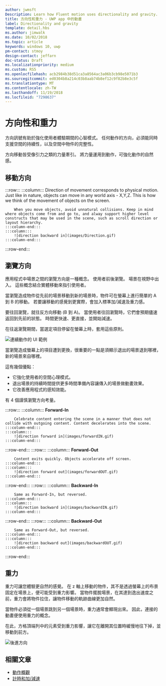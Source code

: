 ```yaml
---
author: jwmsft
Description: Learn how Fluent motion uses directionality and gravity.
title: 方向性和重力 - UWP app 中的動畫
label: Directionality and gravity
template: detail.hbs
ms.author: jimwalk
ms.date: 10/02/2018
ms.topic: article
keywords: windows 10, uwp
pm-contact: stmoy
design-contact: jeffarn
doc-status: Draft
ms.localizationpriority: medium
ms.custom: RS5
ms.openlocfilehash: acb2984b38d51ca3a8564ac3a06b3cb98e5071b3
ms.sourcegitcommit: ed0304b8a214c03b8aab74b8ef12c9f82b8e3c5f
ms.translationtype: MT
ms.contentlocale: zh-TW
ms.lasthandoff: 11/19/2018
ms.locfileid: "7298637"
---
```

# <a name="directionality-and-gravity"></a>方向性和重力

方向訊號有助於強化使用者體驗期間的心智模式。 任何動作的方向，必須能同時支援空間的持續性，以及空間中物件的完整性。

方向移動皆受像引力之類的力量牽引。 將力量運用到動作，可強化動作的自然感。

## <a name="direction-of-movement"></a>移動方向

:::row:::
    :::column:::
        Direction of movement corresponds to physical motion. Just like in nature, objects can move in any world axis - X,Y,Z. This is how we think of the movement of objects on the screen.

        When you move objects, avoid unnatural collisions. Keep in mind where objects come from and go to, and alway support higher level constructs that may be used in the scene, such as scroll direction or layout hierarchy.
    :::column-end:::
    :::column:::
        ![direction backward in](images/Direction.gif)
    :::column-end:::
:::row-end:::

## <a name="direction-of-navigation"></a>瀏覽方向

應用程式中場景之間的瀏覽方向是一種概念。 使用者前後瀏覽。 場景在視野中出入。 這些概念結合實體移動來指引使用者。

當瀏覽造成物件從先前的場景移動到新的場景時，物件可在螢幕上進行簡單的 A 到 B 的移動。 若要讓移動的感覺到更實際，會加入標準加/減速及重力感。

要往回瀏覽，就往反方向移動 (B 到 A)。 當使用者往回瀏覽時，它們會預期儘速返回到先前的狀態。 時間更快速、更直接，並開始減速。

在往返瀏覽期間，當選定項目停留在螢幕上時，套用這些原則。

![連續動作的 UI 範例](images/continuous3.gif)

當瀏覽造成螢幕上的項目遭到更換，很重要的一點是須顯示退出的場景退到哪裡，新的場景來自哪裡。

這有幾個優點：

- 它強化使用者的空間心理模式。
- 退出場景的持續時間提供更多時間準備內容讓傳入的場景做動畫效果。
- 它改善應用程式的感知效能。

有 4 個謹慎瀏覽方向考量。

:::row:::
    :::column:::
        **Forward-In**

        Celebrate content entering the scene in a manner that does not collide with outgoing content. Content decelerates into the scene.
    :::column-end:::
    :::column:::
        ![direction forward in](images/forwardIN.gif)
    :::column-end:::
:::row-end:::
:::row:::
    :::column:::
        **Forward-Out**

        Content exits quickly. Objects accelerate off screen.
    :::column-end:::
    :::column:::
        ![direction forward out](images/forwardOUT.gif)
    :::column-end:::
:::row-end:::
:::row:::
    :::column:::
        **Backward-In**

        Same as Forward-In, but reversed.
    :::column-end:::
    :::column:::
        ![direction backward in](images/backwardIN.gif)
    :::column-end:::
:::row-end:::
:::row:::
    :::column:::
        **Backward-Out**

        Same as Forward-Out, but reversed.
    :::column-end:::
    :::column:::
        ![direction backward out](images/backwardOUT.gif)
    :::column-end:::
:::row-end:::

## <a name="gravity"></a>重力

重力可讓您體驗更自然的感覺。 在 z 軸上移動的物件，其不是透過螢幕上的布景固定在場景上，便可能受到重力影響。 當物件擺脫場景，在其達到逸出速度之前，重力會將物件拉住，讓物件移動的軌跡曲線更加自然。

當物件必須從一個場景跳到另一個場景時，重力通常會顯現出來。 因此，連接的動畫便使用重力的概念。

在此，方格頂端列中的元素受到重力影響，讓它在離開其位置時緩慢地往下掉，並移動到前方。

![後進方向](images/continuity-photos.gif)

## <a name="related-articles"></a>相關文章

- [動作概觀](index.md)
- [計時和加/減速](timing-and-easing.md)
